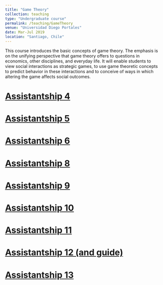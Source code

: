 ```yaml
---
title: "Game Theory"
collection: teaching
type: "Undergraduate course"
permalink: /teaching/GameTheory
venue: "Universidad Diego Portales"
date: Mar-Jul 2019
location: "Santiago, Chile"
---
```


This course introduces the basic concepts of game theory. The emphasis is on the unifying perspective that game theory offers to questions in economics, other disciplines, and everyday life. It will enable students to view social interactions as strategic games, to use game theoretic concepts
to predict behavior in these interactions and to conceive of ways in which altering the game affects
social outcomes.



[Assistantship 4](https://drive.google.com/file/d/15WlJaP5ykHBkoWMnUrgoF2_N2k6SdKQh/view?usp=sharing)
======

[Assistantship 5](https://drive.google.com/file/d/1OWvckwpm4NnYEEdYIEE7yMrKeBTXhb5t/view?usp=sharing)
======

[Assistantship 6](https://drive.google.com/file/d/1kdkzIEFri5pJgQVYESej8DwnQ4JkbVRu/view?usp=sharing)
======

[Assistantship 8](https://drive.google.com/file/d/1Hbhb2w3lnvsBWPROFei2zbIG-_rcoCyk/view?usp=sharing)
======

[Assistantship 9](https://drive.google.com/file/d/1FBkyTIVnY64A2-ASzrYJzXxnhMRNJiMZ/view?usp=sharing)
======

[Assistantship 10](https://drive.google.com/file/d/1FphiB4IFYfD3Z25HF-sIJdcKWoCIm1B_/view?usp=sharing)
======

[Assistantship 11](https://drive.google.com/file/d/12tTktvAJJYDNgXDxUPFGfdsLf78t0G95/view?usp=sharing)
======

[Assistantship 12 (and guide)](https://drive.google.com/file/d/1sLkWSp-1f9a0TEb82jlJaDFH00OchH0b/view?usp=sharing)
======

[Assistantship 13](https://drive.google.com/file/d/11RlbpAmrPkK-tNda7Ug_abHFqHxxeNPd/view?usp=sharing)
======
